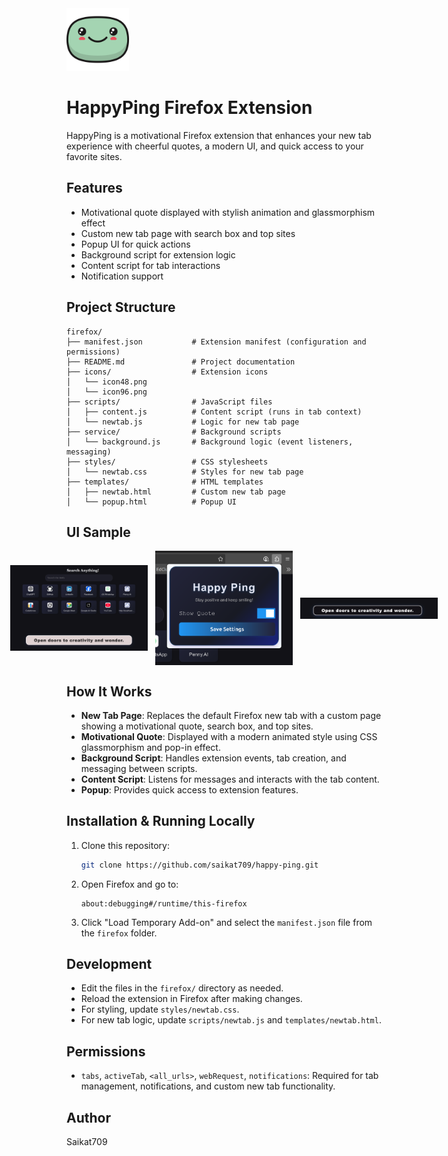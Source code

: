 <div>
    <img src="./icons/happy.svg" alt="HappyPing icon" width="100"/>
</div>

# HappyPing Firefox Extension

HappyPing is a motivational Firefox extension that enhances your new tab experience with cheerful quotes, a modern UI, and quick access to your favorite sites.

## Features
- Motivational quote displayed with stylish animation and glassmorphism effect
- Custom new tab page with search box and top sites
- Popup UI for quick actions
- Background script for extension logic
- Content script for tab interactions
- Notification support

## Project Structure
```
firefox/
├── manifest.json           # Extension manifest (configuration and permissions)
├── README.md               # Project documentation
├── icons/                  # Extension icons
│   └── icon48.png
│   └── icon96.png
├── scripts/                # JavaScript files
│   ├── content.js          # Content script (runs in tab context)
│   └── newtab.js           # Logic for new tab page
├── service/                # Background scripts
│   └── background.js       # Background logic (event listeners, messaging)
├── styles/                 # CSS stylesheets
│   └── newtab.css          # Styles for new tab page
├── templates/              # HTML templates
│   ├── newtab.html         # Custom new tab page
│   └── popup.html          # Popup UI
```

## UI Sample

<div style="display: flex; gap: 12px; justify-content: center; align-items: center;">
    <img src="./public/custom-newtab.png" alt="Custom New Tab" width="220"/>
    <img src="./public/popup.png" alt="Popup UI" width="220"/>
    <img src="./public/quote.png" alt="Quote UI" width="220"/>
</div>

## How It Works
- **New Tab Page**: Replaces the default Firefox new tab with a custom page showing a motivational quote, search box, and top sites.
- **Motivational Quote**: Displayed with a modern animated style using CSS glassmorphism and pop-in effect.
- **Background Script**: Handles extension events, tab creation, and messaging between scripts.
- **Content Script**: Listens for messages and interacts with the tab content.
- **Popup**: Provides quick access to extension features.


## Installation & Running Locally
1. Clone this repository:
    ```bash
    git clone https://github.com/saikat709/happy-ping.git
    ```
2. Open Firefox and go to:
    ```
    about:debugging#/runtime/this-firefox
    ```
3. Click "Load Temporary Add-on" and select the `manifest.json` file from the `firefox` folder.

## Development
- Edit the files in the `firefox/` directory as needed.
- Reload the extension in Firefox after making changes.
- For styling, update `styles/newtab.css`.
- For new tab logic, update `scripts/newtab.js` and `templates/newtab.html`.

## Permissions
- `tabs`, `activeTab`, `<all_urls>`, `webRequest`, `notifications`: Required for tab management, notifications, and custom new tab functionality.

## Author
Saikat709

